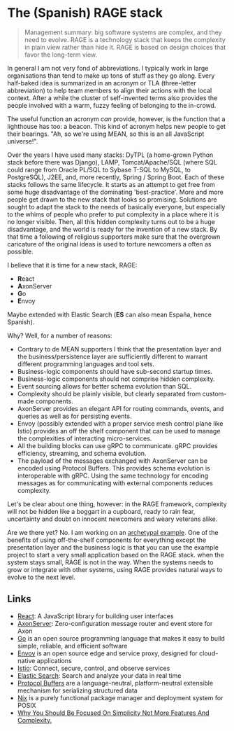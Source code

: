 # The (Spanish) RAGE stack

> Management summary: big software systems are complex, and they need to evolve. RAGE is a technology stack that keeps the complexity in plain view rather than hide it. RAGE is based on design choices that favor the long-term view.

In general I am not very fond of abbreviations. I typically work in large organisations than tend to make up tons of stuff as they go along. Every half-baked idea is summarized in an acronym or TLA (three-letter abbreviation) to help team members to align their actions with the local context. After a while the cluster of self-invented terms also provides the people involved with a warm, fuzzy feeling of belonging to the in-crowd.

The useful function an acronym _can_ provide, however, is the function that a lighthouse has too: a beacon. This kind of acronym helps new people to get their bearings. "Ah, so we're using MEAN, so this is an all JavaScript universe!".

Over the years I have used many stacks: DyTPL (a home-grown Python stack before there was Django), LAMP, Tomcat/Apache/SQL (where SQL could range from Oracle PL/SQL to Sybase T-SQL to MySQL, to PostgreSQL), J2EE, and, more recently, Spring / Spring Boot. Each of these stacks follows the same lifecycle. It starts as an attempt to get free from some huge disadvantage of the dominating 'best-practice'. More and more people get drawn to the new stack that looks so promising. Solutions are sought to adapt the stack to the needs of basically everyone, but especially to the whims of people who prefer to put complexity in a place where it is no longer visible. Then, all this hidden complexity turns out to be a huge disadvantage, and the world is ready for the invention of a new stack. By that time a following of religious supporters make sure that the overgrown caricature of the original ideas is used to torture newcomers a often as possible.

I believe that it is time for a new stack, RAGE:

* **R**eact
* **A**xonServer
* **G**o
* **E**nvoy

Maybe extended with Elastic Search (**ES** can also mean España, hence Spanish).

Why? Well, for a number of reasons:

* Contrary to de MEAN supporters I think that the presentation layer and the business/persistence layer are sufficiently different to warrant different programming languages and tool sets.
* Business-logic components should have sub-second startup times.
* Business-logic components should not comprise hidden complexity.
* Event sourcing allows for better schema evolution than SQL.
* Complexity should be plainly visible, but clearly separated from custom-made components.
* AxonServer provides an elegant API for routing commands, events, and queries as well as for persisting events.
* Envoy (possibly extended with a proper service mesh control plane like Istio) provides an off the shelf component that can be used to manage the complexities of interacting micro-services.
* All the building blocks can use gRPC to communicate. gRPC provides efficiency, streaming, and schema evolution.
* The payload of the messages exchanged with AxonServer can be encoded using Protocol Buffers. This provides schema evolution is interoperable with gRPC. Using the same technology for encoding messages as for communicating with external components reduces complexity.

Let's be clear about one thing, however: in the RAGE framework, complexity will not be hidden like a boggart in a cupboard, ready to rain fear, uncertainty and doubt on innocent newcomers and weary veterans alike.

Are we there yet? No. I am working on an [archetypal example](https://github.com/jeroenvanmaanen/archetype-go-axon). One of the benefits of using off-the-shelf components for everything except the presentation layer and the business logic is that you can use the example project to start a very small application based on the RAGE stack. when the system stays small, RAGE is not in the way. When the systems needs to grow or integrate with other systems, using RAGE provides natural ways to evolve to the next level.

## Links

* [React](https://reactjs.org/): A JavaScript library for building user interfaces
* [AxonServer](https://axoniq.io/product-overview/axon-server): Zero-configuration message router and event store for Axon
* [Go](https://golang.org/) is an open source programming language that makes it easy to build simple, reliable, and efficient software
* [Envoy](https://www.envoyproxy.io/) is an open source edge and service proxy, designed for cloud-native applications
* [Istio](https://istio.io/): Connect, secure, control, and observe services
* [Elastic Search](https://www.elastic.co/): Search and analyze your data in real time
* [Protocol Buffers](https://developers.google.com/protocol-buffers) are a language-neutral, platform-neutral extensible mechanism for serializing structured data
* [Nix](https://nixos.org/nixos/nix-pills/) is a purely functional package manager and deployment system for POSIX
* [Why You Should Be Focused On Simplicity Not More Features And Complexity.](https://www.carlpullein.com/blog/why-you-should-be-focused-on-simplicity-not-more-features-and-complexity/12/9/2018)
